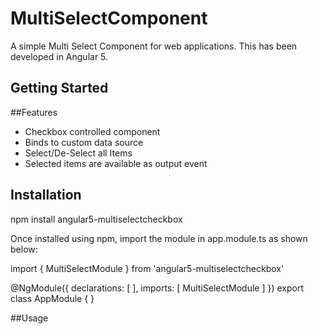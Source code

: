 # MultiSelectComponent

A simple Multi Select Component for web applications. This has been developed in Angular 5.

## Getting Started

##Features

*   Checkbox controlled component
*   Binds to custom data source
*   Select/De-Select all Items
*   Selected items are available as output event

## Installation

npm install angular5-multiselectcheckbox

Once installed using npm, import the module in app.module.ts as shown below:

import { MultiSelectModule } from 'angular5-multiselectcheckbox'

@NgModule({
    declarations: [
  ],
  imports: [
    MultiSelectModule
  ]
})
export class AppModule { }

##Usage
